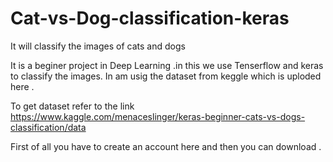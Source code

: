 # Cat-vs-Dog-classification-keras
It will classify the images of cats and dogs

It is a beginer project in Deep Learning .in this we use Tenserflow and keras
 to classify the images.
      In am usig the dataset from keggle which is uploded here .
      
To get dataset refer to the link https://www.kaggle.com/menaceslinger/keras-beginner-cats-vs-dogs-classification/data

First of all you have to create an account here and then you can download
.
